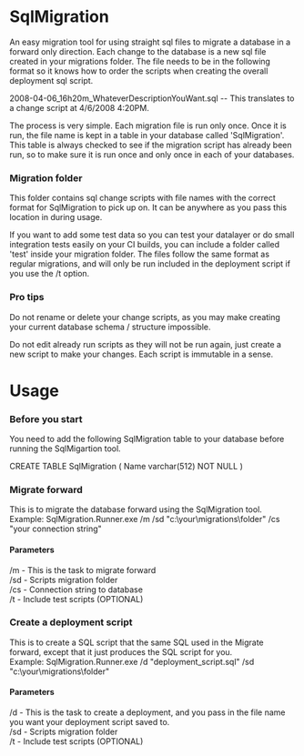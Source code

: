 # SqlMigration

An easy migration tool for using straight sql files to migrate a database in a forward only direction.  Each change to the database is a new sql file created in your migrations folder.  The file needs to be in the following format so it knows how to order the scripts when creating the overall deployment sql script.  

2008-04-06_16h20m_WhateverDescriptionYouWant.sql  -- This translates to a change script at 4/6/2008 4:20PM.

The process is very simple.  Each migration file is run only once.  Once it is run, the file name is kept in a table in your database called 'SqlMigration'.  This table is always checked to see if the migration script has already been run, so to make sure it is run once and only once in each of your databases.  

### Migration folder

This folder contains sql change scripts with file names with the correct format for SqlMigration to pick up on.  It can be anywhere as you pass this location in during usage.  

If you want to add some test data so you can test your datalayer or do small integration tests easily on your CI builds, you can include a folder called 'test' inside your migration folder.  The files follow the same format as regular migrations, and will only be run included in the deployment script if you use the /t option.

### Pro tips

Do not rename or delete your change scripts, as you may make creating your current database schema / structure impossible.

Do not edit already run scripts as they will not be run again, just create a new script to make your changes. Each script is immutable in a sense.


# Usage

### Before you start
You need to add the following SqlMigration table to your database before running the SqlMigartion tool.  
  
CREATE TABLE SqlMigration (	Name varchar(512) NOT NULL	)  

### Migrate forward
This is to migrate the database forward using the SqlMigration tool.  
Example: SqlMigration.Runner.exe /m /sd "c:\your\migrations\folder" /cs "your connection string"

#### Parameters
/m - This is the task to migrate forward  
/sd - Scripts migration folder  
/cs - Connection string to database  
/t - Include test scripts (OPTIONAL)  

### Create a deployment script
This is to create a SQL script that the same SQL used in the Migrate forward, except that it just produces the SQL script for you.  
Example: SqlMigration.Runner.exe /d "deployment_script.sql" /sd "c:\your\migrations\folder"

#### Parameters
/d - This is the task to create a deployment, and you pass in the file name you want your deployment script saved to.  
/sd - Scripts migration folder  
/t - Include test scripts (OPTIONAL)
